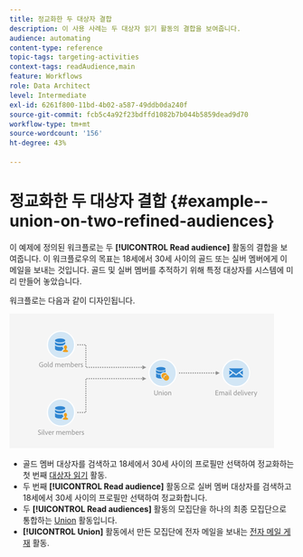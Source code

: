 ```yaml
---
title: 정교화한 두 대상자 결합
description: 이 사용 사례는 두 대상자 읽기 활동의 결합을 보여줍니다.
audience: automating
content-type: reference
topic-tags: targeting-activities
context-tags: readAudience,main
feature: Workflows
role: Data Architect
level: Intermediate
exl-id: 6261f800-11bd-4b02-a587-49ddb0da240f
source-git-commit: fcb5c4a92f23bdffd1082b7b044b5859dead9d70
workflow-type: tm+mt
source-wordcount: '156'
ht-degree: 43%

---
```


# 정교화한 두 대상자 결합 {#example--union-on-two-refined-audiences}

이 예제에 정의된 워크플로는 두 **[!UICONTROL Read audience]** 활동의 결합을 보여줍니다. 이 워크플로우의 목표는 18세에서 30세 사이의 골드 또는 실버 멤버에게 이메일을 보내는 것입니다. 골드 및 실버 멤버를 추적하기 위해 특정 대상자를 시스템에 미리 만들어 놓았습니다.

워크플로는 다음과 같이 디자인됩니다.

![](assets/readaudience_activity_example1.png)

* 골드 멤버 대상자를 검색하고 18세에서 30세 사이의 프로필만 선택하여 정교화하는 첫 번째 [대상자 읽기](../../automating/using/read-audience.md) 활동.
* 두 번째 **[!UICONTROL Read audience]** 활동으로 실버 멤버 대상자를 검색하고 18세에서 30세 사이의 프로필만 선택하여 정교화합니다.
* 두 **[!UICONTROL Read audiences]** 활동의 모집단을 하나의 최종 모집단으로 통합하는 [Union](../../automating/using/union.md) 활동입니다.
* **[!UICONTROL Union]** 활동에서 만든 모집단에 전자 메일을 보내는 [전자 메일 게재](../../automating/using/email-delivery.md) 활동.
